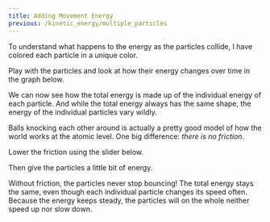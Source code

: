 ```yaml
---
title: Adding Movement Energy
previous: /kinetic_energy/multiple_particles
---
```


<script src="shared.js"></script>

<div id="chapter">

<div class="page">
<script>
    var energyAdditionSim = createSimulation({
        initialize: function(simulation) {
            var p = simulation.parameters;
            p.friction = pageGlobal.friction;
            p.dt = 0.005;

            var particleCount = 7;
            for (var i = 0; i < particleCount; i++) {
            	var particle = new Particle();
                particle.radius = pageGlobal.radius;
            	billiardsPosition(particle.position, i, 2*particle.radius);
            	var swatch = Color.niceSwatch;
            	particle.color = swatch[i % swatch.length];
            	addParticle(simulation, particle);
            }
        }
    });

    enableOnlyTools(energyAdditionSim.toolbar, ["select"]);
    selectTool(energyAdditionSim.toolbar, "select");
</script>
<div class="stepLog twoColumn">

To understand what happens to the energy as the particles collide, I have colored each particle in a unique color.

Play with the particles and look at how their energy changes over time in the graph below.

<script>
    var energyAdditionState = {throwCount: 0, hadHighSpeed: false};
    cue(function (dt) {
            var energy = getTotalEnergy(energyAdditionSim);
            var hasHighSpeedNow = energy > 0.2;
            if (energyAdditionState.hadHighSpeed && (!hasHighSpeedNow))
            {
                energyAdditionState.throwCount += 1;
            }
            energyAdditionState.hadHighSpeed = hasHighSpeedNow;

            return (energyAdditionState.throwCount >= 3);
    });

	var timeLog = createTimeLog({range: pageGlobal.timeRange});
	createGraphHere({
		update: function(graph) {
			var stackedEnergy = [0];
			var currentEnergy = 0;
			var sim = energyAdditionSim;
			for (var particleIndex = 0; particleIndex < sim.particles.length; particleIndex++) {
				var particle = sim.particles[particleIndex];
				currentEnergy += (particle.kineticEnergy + particle.potentialEnergy);
				stackedEnergy.push(currentEnergy);
			}
			addToLog(timeLog, sim.time, stackedEnergy);
			for (var particleIndex = 0; particleIndex < sim.particles.length; particleIndex++) {
				addArea(graph, {
                    x: timeLog.time,
                    yMin: timeLog.data[particleIndex],
                    yMax: timeLog.data[particleIndex + 1],
                    color: sim.particles[particleIndex].color,
                });
			}
            var totalEnergies = timeLog.data[sim.particles.length];
            var limits = getLimits(graph);
            var epsilon = 0.01;
            var maxIndex = arrayMinIndex(totalEnergies, function(x) { return -x; });

            setGraphLimits(graph, 
            {
                yMax: pageGlobal.energyPlotMax,
            });
            addAxes(graph, {x: arrayLast(timeLog.time) - timeLog.range, y: 0});

		},
	});

    endStep();
</script>

We can now see how the total energy is made up of the individual energy of each particle. And while the total energy always has the same shape, the energy of the individual particles vary wildly.

Balls knocking each other around is actually a pretty good model of how the world works at the atomic level.
One big difference: _there is no friction_.

Lower the friction using the slider below.

<script>
    cue(function() {
            return (energyAdditionSim.parameters.friction == 0);
    });
	insertHere(createSlider({
		object: energyAdditionSim.parameters,
		name: "friction",
		min: 0, max: 0.3,
		minLabel: "No friction", maxLabel: "Some",
	}));
</script>

Then give the particles a little bit of energy.

<script>
    cue(function() {
        var isFrictionless = energyAdditionSim.parameters.friction == 0;
        var hasEnoughEnergy = getTotalEnergy(energyAdditionSim) > 0.1;
        return (isFrictionless && hasEnoughEnergy);
    });
    endStep();
</script>

Without friction, the particles never stop bouncing! The total energy stays the same, even though each individual particle changes its speed often. Because the energy keeps steady, the particles will on the whole neither speed up nor slow down.

</div>
<div class="twoColumn">
<script>
	insertHere(energyAdditionSim.div);
</script>
</div>

</div>

</div>


